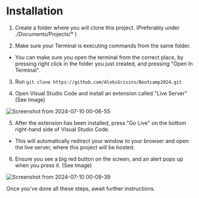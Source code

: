 # Installation

1. Create a folder where you will clone this project. (Preferably under ./Documents/Projects/* ) 

2. Make sure your Terminal is executing commands from the same folder. 
- You can make sure you open the terminal from the correct place, by pressing right click in the folder you just created, and pressing "Open In Terminal".

3. Run ```git clone https://github.com/AleksGrisins/Bootcamp2024.git```

4. Open Visual Studio Code and install an extension called "Live Server" (See Image)
   
![Screenshot from 2024-07-10 00-06-55](https://github.com/AleksGrisins/Bootcamp2024/assets/146853494/7821bcb7-173f-4a1c-9734-a61bb4f68414)

5. After the extension has been installed, press "Go Live" on the bottom right-hand side of Visual Studio Code.
- This will automatically redirect your window to your browser and open the live server, where this project will be hosted.

6. Ensure you see a big red button on the screen, and an alert pops up when you press it. (See Image)
   
![Screenshot from 2024-07-10 00-09-39](https://github.com/AleksGrisins/Bootcamp2024/assets/146853494/6d0cb8c8-87b3-4ea8-9b3e-0149781b573e)

Once you've done all these steps, await further instructions.

